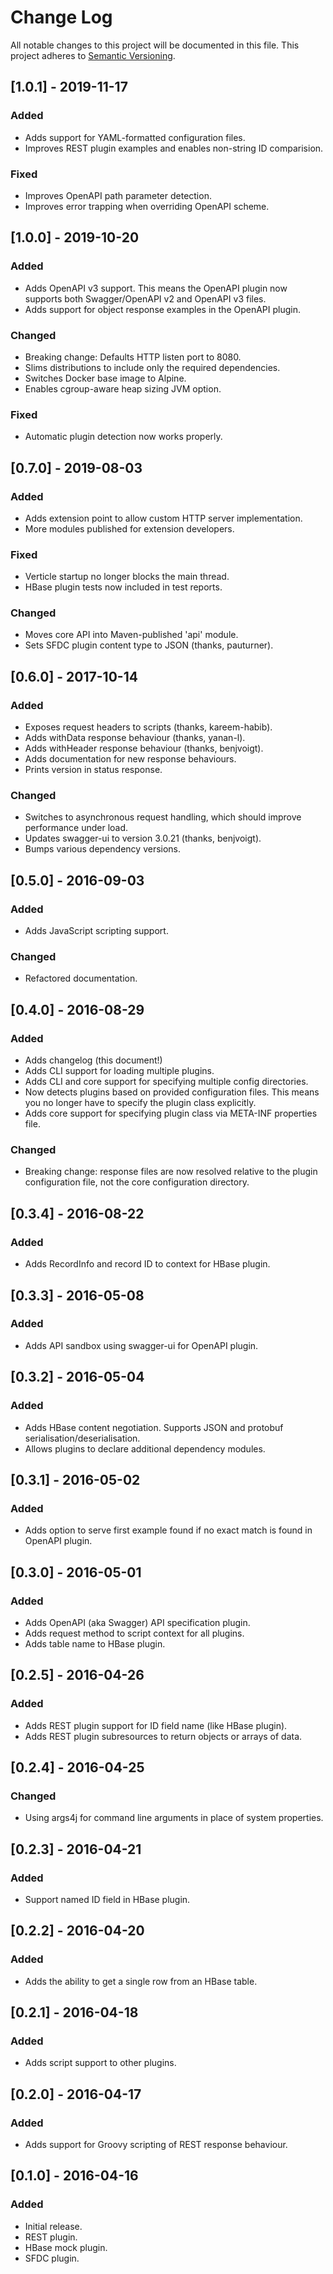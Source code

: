 # Change Log

All notable changes to this project will be documented in this file.
This project adheres to [Semantic Versioning](http://semver.org/).

## [1.0.1] - 2019-11-17
### Added
- Adds support for YAML-formatted configuration files.
- Improves REST plugin examples and enables non-string ID comparision.

### Fixed
- Improves OpenAPI path parameter detection.
- Improves error trapping when overriding OpenAPI scheme.

## [1.0.0] - 2019-10-20
### Added
- Adds OpenAPI v3 support. This means the OpenAPI plugin now supports both Swagger/OpenAPI v2 and OpenAPI v3 files.
- Adds support for object response examples in the OpenAPI plugin.

### Changed
- Breaking change: Defaults HTTP listen port to 8080.
- Slims distributions to include only the required dependencies.
- Switches Docker base image to Alpine.
- Enables cgroup-aware heap sizing JVM option.

### Fixed
- Automatic plugin detection now works properly.

## [0.7.0] - 2019-08-03
### Added
- Adds extension point to allow custom HTTP server implementation.
- More modules published for extension developers.

### Fixed
- Verticle startup no longer blocks the main thread.
- HBase plugin tests now included in test reports.

### Changed
- Moves core API into Maven-published 'api' module.
- Sets SFDC plugin content type to JSON (thanks, pauturner).

## [0.6.0] - 2017-10-14 
### Added
- Exposes request headers to scripts (thanks, kareem-habib).
- Adds withData response behaviour (thanks, yanan-l).
- Adds withHeader response behaviour (thanks, benjvoigt).
- Adds documentation for new response behaviours.
- Prints version in status response.

### Changed
- Switches to asynchronous request handling, which should improve performance under load.
- Updates swagger-ui to version 3.0.21 (thanks, benjvoigt).
- Bumps various dependency versions.

## [0.5.0] - 2016-09-03
### Added
- Adds JavaScript scripting support.

### Changed
- Refactored documentation.

## [0.4.0] - 2016-08-29
### Added
- Adds changelog (this document!)
- Adds CLI support for loading multiple plugins.
- Adds CLI and core support for specifying multiple config directories.
- Now detects plugins based on provided configuration files. This means you no longer have to specify the plugin class explicitly.
- Adds core support for specifying plugin class via META-INF properties file.

### Changed
- Breaking change: response files are now resolved relative to the plugin configuration file, not the core configuration directory.

## [0.3.4] - 2016-08-22
### Added
- Adds RecordInfo and record ID to context for HBase plugin.

## [0.3.3] - 2016-05-08
### Added
- Adds API sandbox using swagger-ui for OpenAPI plugin.

## [0.3.2] - 2016-05-04
### Added
- Adds HBase content negotiation. Supports JSON and protobuf serialisation/deserialisation.
- Allows plugins to declare additional dependency modules.

## [0.3.1] - 2016-05-02
### Added
- Adds option to serve first example found if no exact match is found in OpenAPI plugin.

## [0.3.0] - 2016-05-01
### Added
- Adds OpenAPI (aka Swagger) API specification plugin.
- Adds request method to script context for all plugins.
- Adds table name to HBase plugin.

## [0.2.5] - 2016-04-26
### Added
- Adds REST plugin support for ID field name (like HBase plugin).
- Adds REST plugin subresources to return objects or arrays of data.

## [0.2.4] - 2016-04-25
### Changed
- Using args4j for command line arguments in place of system properties.

## [0.2.3] - 2016-04-21
### Added
- Support named ID field in HBase plugin.

## [0.2.2] - 2016-04-20
### Added
- Adds the ability to get a single row from an HBase table.

## [0.2.1] - 2016-04-18
### Added
- Adds script support to other plugins.

## [0.2.0] - 2016-04-17
### Added
- Adds support for Groovy scripting of REST response behaviour.

## [0.1.0] - 2016-04-16
### Added
- Initial release.
- REST plugin.
- HBase mock plugin.
- SFDC plugin.
